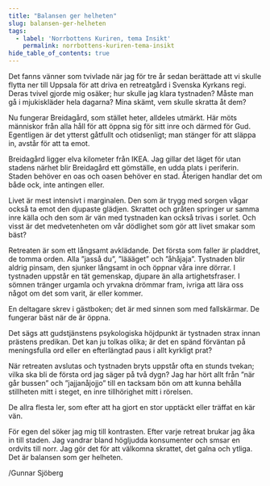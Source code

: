 ```yaml
---
title: "Balansen ger helheten"
slug: balansen-ger-helheten
tags:
  - label: 'Norrbottens Kuriren, tema Insikt'
    permalink: norrbottens-kuriren-tema-insikt
hide_table_of_contents: true
---
```

Det fanns vänner som tvivlade när jag för tre år sedan berättade att vi skulle flytta ner till Uppsala för att driva en retreatgård i Svenska Kyrkans regi. Deras tvivel gjorde mig osäker; hur skulle jag klara tystnaden? Måste man gå i mjukiskläder hela dagarna? Mina skämt, vem skulle skratta åt dem?

<!--truncate-->

Nu fungerar Breidagård, som stället heter, alldeles utmärkt. Här möts människor från alla håll för att öppna sig för sitt inre och därmed för Gud. Egentligen är det ytterst gåtfullt och otidsenligt; man stänger för att släppa in, avstår för att ta emot.

Breidagård ligger elva kilometer från IKEA. Jag gillar det läget för utan stadens närhet blir Breidagård ett gömställe, en udda plats i periferin. Staden behöver en oas och oasen behöver en stad. Återigen handlar det om både ock, inte antingen eller.

Livet är mest intensivt i marginalen. Den som är trygg med sorgen vågar också ta emot den djupaste glädjen. Skrattet och gråten springer ur samma inre källa och den som är vän med tystnaden kan också trivas i sorlet. Och visst är det medvetenheten om vår dödlighet som gör att livet smakar som bäst?

Retreaten är som ett långsamt avklädande. Det första som faller är pladdret, de tomma orden. Alla ”jasså du”, ”läääget” och ”åhåjaja”. Tystnaden blir aldrig pinsam, den sjunker långsamt in och öppnar våra inre dörrar. I tystnaden uppstår en tät gemenskap, djupare än alla artighetsfraser. I sömnen tränger urgamla och yrvakna drömmar fram, ivriga att lära oss något om det som varit, är eller kommer. 

En deltagare skrev i gästboken; det är med sinnen som med fallskärmar. De fungerar bäst när de är öppna.

Det sägs att gudstjänstens psykologiska höjdpunkt är tystnaden strax innan prästens predikan. Det kan ju tolkas olika; är det en spänd förväntan på meningsfulla ord eller en efterlängtad paus i allt kyrkligt prat?

När retreaten avslutas och tystnaden bryts uppstår ofta en stunds tvekan; vilka ska bli de första ord jag säger på två dygn? Jag har hört allt från ”när går bussen” och ”jajjanåjojjo” till en tacksam bön om att kunna behålla stillheten mitt i steget, en inre tillhörighet mitt i rörelsen. 

De allra flesta ler, som efter att ha gjort en stor upptäckt eller träffat en kär vän.

För egen del söker jag mig till kontrasten. Efter varje retreat brukar jag åka in till staden. Jag vandrar bland högljudda konsumenter och smsar en ordvits till norr. Jag gör det för att välkomna skrattet, det galna och ytliga. Det är balansen som ger helheten.

/Gunnar Sjöberg
